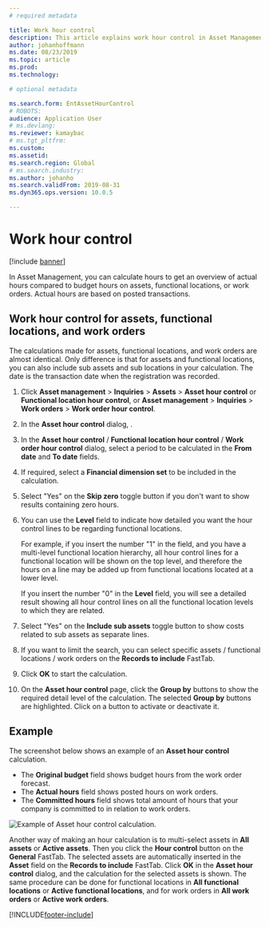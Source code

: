 ```yaml
---
# required metadata

title: Work hour control
description: This article explains work hour control in Asset Management.
author: johanhoffmann
ms.date: 08/23/2019
ms.topic: article
ms.prod: 
ms.technology: 

# optional metadata

ms.search.form: EntAssetHourControl 
# ROBOTS: 
audience: Application User
# ms.devlang: 
ms.reviewer: kamaybac
# ms.tgt_pltfrm: 
ms.custom: 
ms.assetid: 
ms.search.region: Global
# ms.search.industry: 
ms.author: johanho
ms.search.validFrom: 2019-08-31
ms.dyn365.ops.version: 10.0.5

---
```


# Work hour control

[!include [banner](../../includes/banner.md)]

 

In Asset Management, you can calculate hours to get an overview of actual hours compared to budget hours on assets, functional locations, or work orders. Actual hours are based on posted transactions.

## Work hour control for assets, functional locations, and work orders

The calculations made for assets, functional locations, and work orders are almost identical. Only difference is that for assets and functional locations, you can also include sub assets and sub locations in your calculation. The date is the transaction date when the registration was recorded.

1. Click **Asset management** > **Inquiries** > **Assets** > **Asset hour control** or **Functional location hour control**, or **Asset management** > **Inquiries** > **Work orders** > **Work order hour control**.

2. In the **Asset hour control** dialog, .

3. In the **Asset hour control** / **Functional location hour control** / **Work order hour control** dialog, select a period to be calculated in the **From date** and **To date** fields.

4. If required, select a **Financial dimension set** to be included in the calculation.

5. Select "Yes" on the **Skip zero** toggle button if you don't want to show results containing zero hours.

6. You can use the **Level** field to indicate how detailed you want the hour control lines to be regarding functional locations. 

    For example, if you insert the number "1" in the field, and you have a multi-level functional location hierarchy, all hour control lines for a functional location will be shown on the top level, and therefore the hours on a line may be added up from functional locations located at a lower level. 
    
    If you insert the number "0" in the **Level** field, you will see a detailed result showing all hour control lines on all the functional location levels to which they are related.

7. Select "Yes" on the **Include sub assets** toggle button to show costs related to sub assets as separate lines.

8. If you want to limit the search, you can select specific assets / functional locations / work orders on the **Records to include** FastTab.

9. Click **OK** to start the calculation.

10. On the **Asset hour control** page, click the **Group by** buttons to show the required detail level of the calculation. The selected **Group by** buttons are highlighted. Click on a button to activate or deactivate it.

## Example

The screenshot below shows an example of an **Asset hour control** calculation.

- The **Original budget** field shows budget hours from the work order forecast. 
- The **Actual hours** field shows posted hours on work orders. 
- The **Committed hours** field shows total amount of hours that your company is committed to in relation to work orders.

![Example of Asset hour control calculation.](media/04-controlling-and-reporting.png)

Another way of making an hour calculation is to multi-select assets in **All assets** or **Active assets**. Then you click the **Hour control** button on the **General** FastTab. The selected assets are automatically inserted in the **Asset** field on the **Records to include** FastTab. Click **OK** in the **Asset hour control** dialog, and the calculation for the selected assets is shown. The same procedure can be done for functional locations in **All functional locations** or **Active functional locations**, and for work orders in **All work orders** or **Active work orders**.




[!INCLUDE[footer-include](../../../includes/footer-banner.md)]